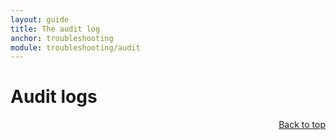 ```yaml
---
layout: guide
title: The audit log
anchor: troubleshooting
module: troubleshooting/audit
---
```


# <a name="top"></a> Audit logs

<div style="text-align: right"> <a href="#top"> Back to top </a> </div>
